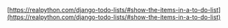 [https://realpython.com/django-todo-lists/#show-the-items-in-a-to-do-list](https://realpython.com/django-todo-lists/#show-the-items-in-a-to-do-list)
<!-- * [https://realpython.com/django-todo-lists/#reuse-class-based-generic-views](https://realpython.com/django-todo-lists/#reuse-class-based-generic-views) -->
<!-- * [https://realpython.com/django-todo-lists/#create-the-database](https://realpython.com/django-todo-lists/#create-the-database) -->
